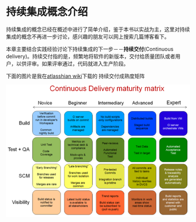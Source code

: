 # 持续集成概念介绍

持续集成的概念已经在概述中进行了简单介绍，鉴于本书以实战为主，这里对持续集成的概念不再进一步讨论，感兴趣的朋友可以网上搜索几篇博客看下。

本章主要结合实践经验讨论下持续集成的下一步－－**持续交付**(Continuous delivery)。持续交付指的是，频繁地将软件的新版本，交付给质量团队或者用户，以供评审。如果评审通过，代码就进入生产阶段。

下面的图片是我在[atlasshian wiki](https://chrisshayan.atlassian.net/wiki/display/my/2013/07/23/Continuous+Delivery+Matrix)下载的 持续交付成熟度矩阵

![持续交付成熟度矩阵](ContinuousDeliveryMatrix.png)